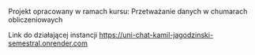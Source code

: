 Projekt opracowany w ramach kursu: Przetważanie danych w chumarach obliczeniowaych

Link do działającej instancji 
https://uni-chat-kamil-jagodzinski-semestral.onrender.com

